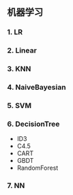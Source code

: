 ## 机器学习


### 1. LR
### 2. Linear
### 3. KNN
### 4. NaiveBayesian
### 5. SVM
### 6. DecisionTree
- ID3
- C4.5
- CART
- GBDT
- RandomForest

### 7. NN 
